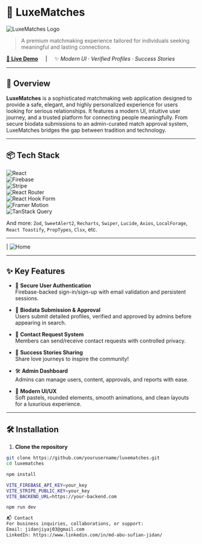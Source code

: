 # 💖 LuxeMatches

![LuxeMatches Logo](https://i.ibb.co/mrtbLH2j/luxe-logo.png)

> A premium matchmaking experience tailored for individuals seeking meaningful and lasting connections.

[🚀 **Live Demo**](https://luxe-matches-client.vercel.app/) &nbsp;&nbsp;&nbsp; | &nbsp;&nbsp;&nbsp; ✨ *Modern UI · Verified Profiles · Success Stories*

---

## 🌟 Overview

**LuxeMatches** is a sophisticated matchmaking web application designed to provide a safe, elegant, and highly personalized experience for users looking for serious relationships. It features a modern UI, intuitive user journey, and a trusted platform for connecting people meaningfully. From secure biodata submissions to an admin-curated match approval system, LuxeMatches bridges the gap between tradition and technology.

---

## 📦 Tech Stack

![React](https://img.shields.io/badge/React-19.0.0-61DAFB?style=flat&logo=react)  
![Firebase](https://img.shields.io/badge/Firebase-11.6.0-FFCA28?style=flat&logo=firebase)  
![Stripe](https://img.shields.io/badge/Stripe-3.6.0-635BFF?style=flat&logo=stripe)  
![React Router](https://img.shields.io/badge/React--Router-7.5.1-CA4245?style=flat&logo=react-router)  
![React Hook Form](https://img.shields.io/badge/React--Hook--Form-7.56.1-EC5990?style=flat&logo=react-hook-form)  
![Framer Motion](https://img.shields.io/badge/Framer--Motion-12.8.0-0055FF?style=flat&logo=framer)  
![TanStack Query](https://img.shields.io/badge/React--Query-5.74.4-FF4154?style=flat&logo=react-query)  

And more: `Zod`, `SweetAlert2`, `Recharts`, `Swiper`, `Lucide`, `Axios`, `LocalForage`, `React Toastify`, `PropTypes`, `Clsx`, etc.

---

| ![Home](https://i.ibb.co/FLWX1H32/luxe-matches-client-vercel-app-5.png) 

---

## ✨ Key Features

- 🔐 **Secure User Authentication**  
  Firebase-backed sign-in/sign-up with email validation and persistent sessions.

- 📄 **Biodata Submission & Approval**  
  Users submit detailed profiles, verified and approved by admins before appearing in search.

- 💌 **Contact Request System**  
  Members can send/receive contact requests with controlled privacy.

- 💍 **Success Stories Sharing**  
  Share love journeys to inspire the community!

- 🛠️ **Admin Dashboard**  
  Admins can manage users, content, approvals, and reports with ease.

- 🎨 **Modern UI/UX**  
  Soft pastels, rounded elements, smooth animations, and clean layouts for a luxurious experience.

---

## 🛠️ Installation

1. **Clone the repository**

```bash
git clone https://github.com/yourusername/luxematches.git
cd luxematches

npm install

VITE_FIREBASE_API_KEY=your_key
VITE_STRIPE_PUBLIC_KEY=your_key
VITE_BACKEND_URL=https://your-backend.com

npm run dev

📬 Contact
For business inquiries, collaborations, or support:
Email: jidanjiyaj03@gmail.com
LinkedIn: https://www.linkedin.com/in/md-abu-sufian-jidan/
